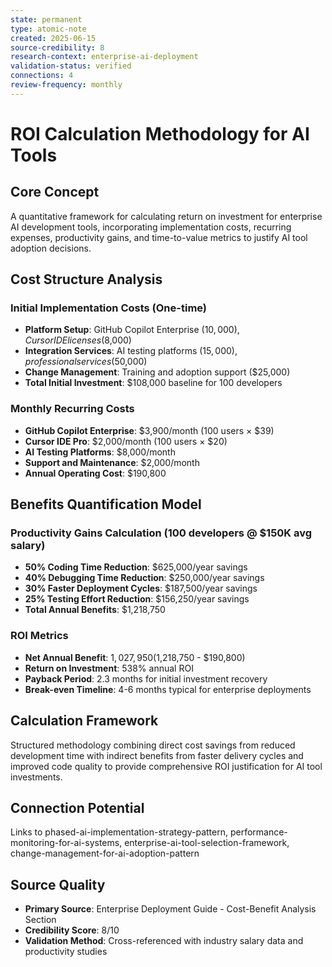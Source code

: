 ```yaml
---
state: permanent
type: atomic-note
created: 2025-06-15
source-credibility: 8
research-context: enterprise-ai-deployment
validation-status: verified
connections: 4
review-frequency: monthly
---
```


# ROI Calculation Methodology for AI Tools

## Core Concept

A quantitative framework for calculating return on investment for enterprise AI development tools, incorporating implementation costs, recurring expenses, productivity gains, and time-to-value metrics to justify AI tool adoption decisions.

## Cost Structure Analysis

### Initial Implementation Costs (One-time)
- **Platform Setup**: GitHub Copilot Enterprise ($10,000), Cursor IDE licenses ($8,000)
- **Integration Services**: AI testing platforms ($15,000), professional services ($50,000)
- **Change Management**: Training and adoption support ($25,000)
- **Total Initial Investment**: $108,000 baseline for 100 developers

### Monthly Recurring Costs
- **GitHub Copilot Enterprise**: $3,900/month (100 users × $39)
- **Cursor IDE Pro**: $2,000/month (100 users × $20)
- **AI Testing Platforms**: $8,000/month
- **Support and Maintenance**: $2,000/month
- **Annual Operating Cost**: $190,800

## Benefits Quantification Model

### Productivity Gains Calculation (100 developers @ $150K avg salary)
- **50% Coding Time Reduction**: $625,000/year savings
- **40% Debugging Time Reduction**: $250,000/year savings  
- **30% Faster Deployment Cycles**: $187,500/year savings
- **25% Testing Effort Reduction**: $156,250/year savings
- **Total Annual Benefits**: $1,218,750

### ROI Metrics
- **Net Annual Benefit**: $1,027,950 ($1,218,750 - $190,800)
- **Return on Investment**: 538% annual ROI
- **Payback Period**: 2.3 months for initial investment recovery
- **Break-even Timeline**: 4-6 months typical for enterprise deployments

## Calculation Framework

Structured methodology combining direct cost savings from reduced development time with indirect benefits from faster delivery cycles and improved code quality to provide comprehensive ROI justification for AI tool investments.

## Connection Potential

Links to phased-ai-implementation-strategy-pattern, performance-monitoring-for-ai-systems, enterprise-ai-tool-selection-framework, change-management-for-ai-adoption-pattern

## Source Quality
- **Primary Source**: Enterprise Deployment Guide - Cost-Benefit Analysis Section
- **Credibility Score**: 8/10
- **Validation Method**: Cross-referenced with industry salary data and productivity studies